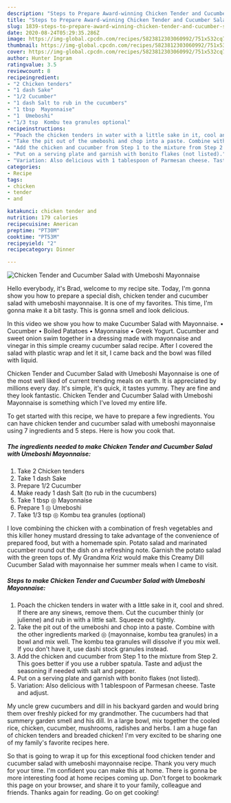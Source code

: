```yaml
---
description: "Steps to Prepare Award-winning Chicken Tender and Cucumber Salad with Umeboshi Mayonnaise"
title: "Steps to Prepare Award-winning Chicken Tender and Cucumber Salad with Umeboshi Mayonnaise"
slug: 1839-steps-to-prepare-award-winning-chicken-tender-and-cucumber-salad-with-umeboshi-mayonnaise
date: 2020-08-24T05:29:35.286Z
image: https://img-global.cpcdn.com/recipes/5823812303060992/751x532cq70/chicken-tender-and-cucumber-salad-with-umeboshi-mayonnaise-recipe-main-photo.jpg
thumbnail: https://img-global.cpcdn.com/recipes/5823812303060992/751x532cq70/chicken-tender-and-cucumber-salad-with-umeboshi-mayonnaise-recipe-main-photo.jpg
cover: https://img-global.cpcdn.com/recipes/5823812303060992/751x532cq70/chicken-tender-and-cucumber-salad-with-umeboshi-mayonnaise-recipe-main-photo.jpg
author: Hunter Ingram
ratingvalue: 3.5
reviewcount: 8
recipeingredient:
- "2 Chicken tenders"
- "1 dash Sake"
- "1/2 Cucumber"
- "1 dash Salt to rub in the cucumbers"
- "1 tbsp  Mayonnaise"
- "1  Umeboshi"
- "1/3 tsp  Kombu tea granules optional"
recipeinstructions:
- "Poach the chicken tenders in water with a little sake in it, cool and shred. If there are any sinews, remove them. Cut the cucumber thinly (or julienne) and rub in with a little salt. Squeeze out tightly."
- "Take the pit out of the umeboshi and chop into a paste. Combine with the other ingredients marked ◎ (mayonnaise, kombu tea granules) in a bowl and mix well. The kombu tea granules will dissolve if you mix well. If you don&#39;t have it, use dashi stock granules instead."
- "Add the chicken and cucumber from Step 1 to the mixture from Step 2. This goes better if you use a rubber spatula. Taste and adjust the seasoning if needed with salt and pepper."
- "Put on a serving plate and garnish with bonito flakes (not listed)."
- "Variation: Also delicious with 1 tablespoon of Parmesan cheese. Taste and adjust."
categories:
- Recipe
tags:
- chicken
- tender
- and

katakunci: chicken tender and 
nutrition: 179 calories
recipecuisine: American
preptime: "PT30M"
cooktime: "PT53M"
recipeyield: "2"
recipecategory: Dinner

---
```



![Chicken Tender and Cucumber Salad with Umeboshi Mayonnaise](https://img-global.cpcdn.com/recipes/5823812303060992/751x532cq70/chicken-tender-and-cucumber-salad-with-umeboshi-mayonnaise-recipe-main-photo.jpg)

Hello everybody, it's Brad, welcome to my recipe site. Today, I'm gonna show you how to prepare a special dish, chicken tender and cucumber salad with umeboshi mayonnaise. It is one of my favorites. This time, I'm gonna make it a bit tasty. This is gonna smell and look delicious.

In this video we show you how to make Cucumber Salad with Mayonnaise. • Cucumber • Boiled Patatoes • Mayonnaise • Greek Yogurt. Cucumber and sweet onion swim together in a dressing made with mayonnaise and vinegar in this simple creamy cucumber salad recipe. After I covered the salad with plastic wrap and let it sit, I came back and the bowl was filled with liquid.

Chicken Tender and Cucumber Salad with Umeboshi Mayonnaise is one of the most well liked of current trending meals on earth. It is appreciated by millions every day. It's simple, it's quick, it tastes yummy. They are fine and they look fantastic. Chicken Tender and Cucumber Salad with Umeboshi Mayonnaise is something which I've loved my entire life.


To get started with this recipe, we have to prepare a few ingredients. You can have chicken tender and cucumber salad with umeboshi mayonnaise using 7 ingredients and 5 steps. Here is how you cook that.

<!--inarticleads1-->

##### The ingredients needed to make Chicken Tender and Cucumber Salad with Umeboshi Mayonnaise:

1. Take 2 Chicken tenders
1. Take 1 dash Sake
1. Prepare 1/2 Cucumber
1. Make ready 1 dash Salt (to rub in the cucumbers)
1. Take 1 tbsp ◎ Mayonnaise
1. Prepare 1 ◎ Umeboshi
1. Take 1/3 tsp ◎ Kombu tea granules (optional)


I love combining the chicken with a combination of fresh vegetables and this killer honey mustard dressing to take advantage of the convenience of prepared food, but with a homemade spin. Potato salad and marinated cucumber round out the dish on a refreshing note. Garnish the potato salad with the green tops of. My Grandma Kriz would make this Creamy Dill Cucumber Salad with mayonnaise her summer meals when I came to visit. 

<!--inarticleads2-->

##### Steps to make Chicken Tender and Cucumber Salad with Umeboshi Mayonnaise:

1. Poach the chicken tenders in water with a little sake in it, cool and shred. If there are any sinews, remove them. Cut the cucumber thinly (or julienne) and rub in with a little salt. Squeeze out tightly.
1. Take the pit out of the umeboshi and chop into a paste. Combine with the other ingredients marked ◎ (mayonnaise, kombu tea granules) in a bowl and mix well. The kombu tea granules will dissolve if you mix well. If you don&#39;t have it, use dashi stock granules instead.
1. Add the chicken and cucumber from Step 1 to the mixture from Step 2. This goes better if you use a rubber spatula. Taste and adjust the seasoning if needed with salt and pepper.
1. Put on a serving plate and garnish with bonito flakes (not listed).
1. Variation: Also delicious with 1 tablespoon of Parmesan cheese. Taste and adjust.


My uncle grew cucumbers and dill in his backyard garden and would bring them over freshly picked for my grandmother. The cucumbers had that summery garden smell and his dill. In a large bowl, mix together the cooled rice, chicken, cucumber, mushrooms, radishes and herbs. I am a huge fan of chicken tenders and breaded chicken! I&#39;m very excited to be sharing one of my family&#39;s favorite recipes here. 

So that is going to wrap it up for this exceptional food chicken tender and cucumber salad with umeboshi mayonnaise recipe. Thank you very much for your time. I'm confident you can make this at home. There is gonna be more interesting food at home recipes coming up. Don't forget to bookmark this page on your browser, and share it to your family, colleague and friends. Thanks again for reading. Go on get cooking!
